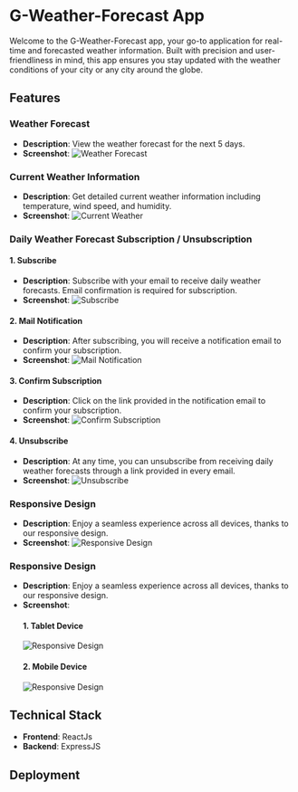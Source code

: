 

# G-Weather-Forecast App

Welcome to the G-Weather-Forecast app, your go-to application for real-time and forecasted weather information. Built with precision and user-friendliness in mind, this app ensures you stay updated with the weather conditions of your city or any city around the globe.

## Features



### Weather Forecast
- **Description**: View the weather forecast for the next 5 days.
- **Screenshot**: ![Weather Forecast](./docs/images/Home.png)
### Current Weather Information
- **Description**: Get detailed current weather information including temperature, wind speed, and humidity.
- **Screenshot**: ![Current Weather](./docs/images/CurrentPosition.png)

### Daily Weather Forecast Subscription / Unsubscription

#### 1. Subscribe
- **Description**: Subscribe with your email to receive daily weather forecasts. Email confirmation is required for subscription.
- **Screenshot**: ![Subscribe](./docs/images/Subcribe.png)

#### 2. Mail Notification
- **Description**: After subscribing, you will receive a notification email to confirm your subscription.
- **Screenshot**: ![Mail Notification](./docs/images/MailNotification.png)

#### 3. Confirm Subscription
- **Description**: Click on the link provided in the notification email to confirm your subscription.
- **Screenshot**: ![Confirm Subscription](./docs/images/Confirm.png)

#### 4. Unsubscribe
- **Description**: At any time, you can unsubscribe from receiving daily weather forecasts through a link provided in every email.
- **Screenshot**: ![Unsubscribe](./docs/images/Unsubcribe.png)
### Responsive Design
- **Description**: Enjoy a seamless experience across all devices, thanks to our responsive design.
- **Screenshot**: ![Responsive Design](./docs/images/Unsubcribe.png)

### Responsive Design
- **Description**: Enjoy a seamless experience across all devices, thanks to our responsive design.
- **Screenshot**: 
    #### 1. Tablet Device
    ![Responsive Design](./docs/images/ResponsiveTablet.png)
    #### 2. Mobile Device
    ![Responsive Design](./docs/images/ResponsiveMobile.png)



## Technical Stack

- **Frontend**: ReactJs
- **Backend**: ExpressJS

## Deployment